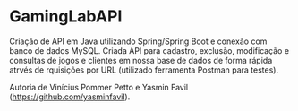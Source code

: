 # GamingLabAPI

Criação de API em Java utilizando Spring/Spring Boot e conexão com banco de dados MySQL.
Criada API para cadastro, exclusão, modificação e consultas de jogos e clientes em nossa base de dados de forma rápida atrvés de rquisições por URL (utilizado ferramenta Postman para testes).




Autoria de Vinícius Pommer Petto e Yasmin Favil (https://github.com/yasminfavil).

